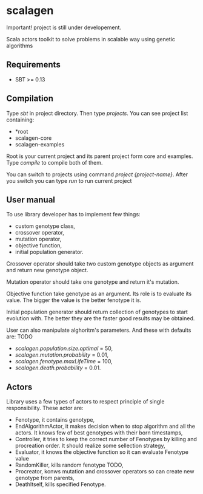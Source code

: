 scalagen
========

Important! project is still under developement.

Scala actors toolkit to solve problems in scalable way using genetic algorithms

## Requirements
* SBT >= 0.13

## Compilation

Type *sbt* in project directory. Then type *projects*. You can see project list containing:
* *root
* scalagen-core
* scalagen-examples

Root is your current project and its parent project form core and examples. Type *compile* to compile both of them.

You can switch to projects using command *project {project-name}*. After you switch you can type *run* to run current project

## User manual
To use library developer has to implement few things:
* custom genotype class,
* crossover operator,
* mutation operator,
* objective function, 
* initial population generator.

Crossover operator should take two custom genotype objects as argument and return new genotype object. 

Mutation operator should take one genotype and return it's mutation.

Objective function take genotype as an argument. Its role is to evaluate its value. The bigger the value is the better fenotype it is. 

Initial population generator should return collection of genotypes to start evolution with. The better they are the faster good results may be obtained.

User can also manipulate alghoritm's parameters. And these with defaults are: TODO
* *scalagen.population.size.optimal* = 50,
* *scalagen.mutation.probability* = 0.01,
* *scalagen.fenotype.maxLifeTime* = 100,
* *scalagen.death.probability* = 0.01.

## Actors
Library uses a few types of actors to respect principle of single responsibility. These actor are:
* Fenotype, it contains genotype,
* EndAlgorithmActor, it makes decision when to stop algorithm and all the actors. It knows few of best genotypes with their born timestamps,
* Controller, it tries to keep the correct number of Fenotypes by killing and procreation order. It should realize some sellection strategy,
* Evaluator, it knows the objective function so it can evaluate Fenotype value
* RandomKiller, kills random fenotype TODO,
* Procreator, konws mutation and crossover operators so can create new genotype from parents,
* DeathItself, kills specified Fenotype.


